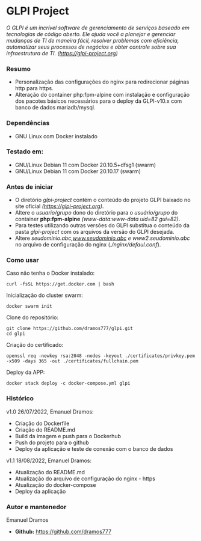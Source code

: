 # GLPI Project
*O GLPI é um incrível software de gerenciamento de serviços baseado em tecnologias de código aberto. Ele ajuda você a planejar e gerenciar mudanças de TI de maneira fácil, resolver problemas com eficiência, automatizar seus processos de negócios e obter controle sobre sua infraestrutura de TI.
(https://glpi-project.org)*

### Resumo

- Personalização das configurações do nginx para redirecionar páginas http para https.
- Alteração do container php:fpm-alpine com instalação e configuração dos pacotes básicos necessários para o deploy da GLPI-v10.x com banco de dados mariadb/mysql.

### Dependências

- GNU Linux com Docker instalado

### Testado em:
- GNU/Linux Debian 11 com Docker 20.10.5+dfsg1 (swarm)
- GNU/Linux Debian 11 com Docker 20.10.17 (swarm)

### Antes de iniciar

- O diretório *glpi-project* contém o conteúdo do projeto GLPI baixado no site oficial *(https://glpi-project.org)*.
- Altere o *usuario/grupo* dono do diretório para o *usuário/grupo* do container **php:fpm-alpine** *(www-data:www-data uid=82 gui=82)*.
- Para testes utilizando outras versões do GLPI substitua o conteúdo da pasta *glpi-project* com os arquivos da versão do GLPI desejada.
- Altere *seudominio.abc,www.seudominio.abc e www2.seudominio.abc* no arquivo de configuração do nginx (*./nginx/defaul.conf*).

### Como usar

Caso não tenha o Docker instalado:

```
curl -fsSL https://get.docker.com | bash

```
Inicialização do cluster swarm:

```
docker swarm init

```

Clone do repositório:

```
git clone https://github.com/dramos777/glpi.git
cd glpi

```
Criação do certificado:

```
openssl req -newkey rsa:2048 -nodes -keyout ./certificates/privkey.pem -x509 -days 365 -out ./certificates/fullchain.pem

```
Deploy da APP:

```
docker stack deploy -c docker-compose.yml glpi

```

### Histórico

v1.0 26/07/2022, Emanuel Dramos:
- Criação do Dockerfile
- Criação do README.md
- Build da imagem e push para o Dockerhub
- Push do projeto para o github
- Deploy da aplicação e teste de conexão com o banco de dados

v1.1 18/08/2022, Emanuel Dramos:
- Atualização do README.md
- Atualização do arquivo de configuração do nginx - https
- Atualização do docker-compose
- Deploy da aplicação


### Autor e mantenedor
Emanuel Dramos
- **Github:** https://github.com/dramos777

